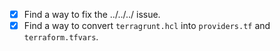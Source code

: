 - [x] Find a way to fix the ../../../ issue.
- [x] Find a way to convert `terragrunt.hcl` into `providers.tf` and `terraform.tfvars`.